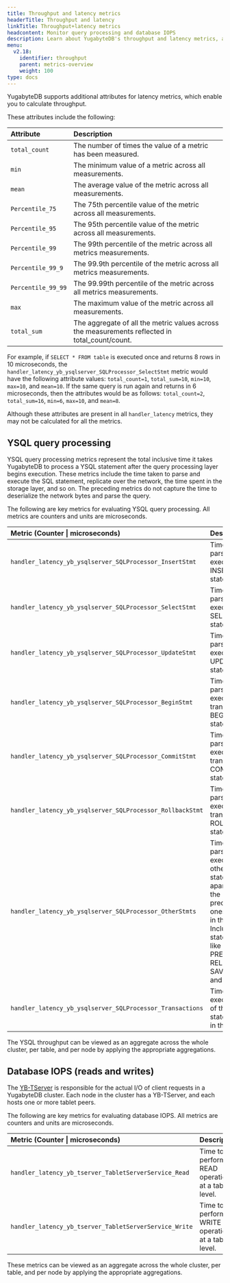 ```yaml
---
title: Throughput and latency metrics
headerTitle: Throughput and latency
linkTitle: Throughput+latency metrics
headcontent: Monitor query processing and database IOPS
description: Learn about YugabyteDB's throughput and latency metrics, and how to select and use the metrics.
menu:
  v2.18:
    identifier: throughput
    parent: metrics-overview
    weight: 100
type: docs
---
```


YugabyteDB supports additional attributes for latency metrics, which enable you to calculate throughput.

These attributes include the following:

| Attribute | Description |
| :--- | :--- |
| `total_count` | The number of times the value of a metric has been measured.
| `min` | The minimum value of a metric across all measurements.
| `mean` | The average value of the metric across all measurements.
| `Percentile_75` | The 75th percentile value of the metric across all measurements.
| `Percentile_95` | The 95th percentile value of the metric across all measurements.
| `Percentile_99` | The 99th percentile of the metric across all metrics measurements.
| `Percentile_99_9` | The 99.9th percentile of the metric across all metrics measurements.
| `Percentile_99_99` | The 99.99th percentile of the metric across all metrics measurements.
| `max` | The maximum value of the metric across all measurements.
| `total_sum` | The aggregate of all the metric values across the measurements reflected in total_count/count.

For example, if `SELECT * FROM table` is executed once and returns 8 rows in 10 microseconds, the `handler_latency_yb_ysqlserver_SQLProcessor_SelectStmt` metric would have the following attribute values: `total_count=1`, `total_sum=10`, `min=10`, `max=10`, and `mean=10`. If the same query is run again and returns in 6 microseconds, then the attributes would be as follows: `total_count=2`, `total_sum=16`, `min=6`, `max=10`, and `mean=8`.

Although these attributes are present in all `handler_latency` metrics, they may not be calculated for all the metrics.

## YSQL query processing

YSQL query processing metrics represent the total inclusive time it takes YugabyteDB to process a YSQL statement after the query processing layer begins execution. These metrics include the time taken to parse and execute the SQL statement, replicate over the network, the time spent in the storage layer, and so on. The preceding metrics do not capture the time to deserialize the network bytes and parse the query.

The following are key metrics for evaluating YSQL query processing. All metrics are counters and units are microseconds.

| Metric (Counter \| microseconds) | Description |
| :--- | :--- |
| `handler_latency_yb_ysqlserver_SQLProcessor_InsertStmt` | Time to parse and execute INSERT statement.
| `handler_latency_yb_ysqlserver_SQLProcessor_SelectStmt` | Time to parse and execute SELECT statement.
| `handler_latency_yb_ysqlserver_SQLProcessor_UpdateStmt` | Time to parse and execute UPDATE statement.
| `handler_latency_yb_ysqlserver_SQLProcessor_BeginStmt` | Time to parse and execute transaction BEGIN statement.
| `handler_latency_yb_ysqlserver_SQLProcessor_CommitStmt` | Time to parse and execute transaction COMMIT statement.
| `handler_latency_yb_ysqlserver_SQLProcessor_RollbackStmt` | Time to parse and execute transaction ROLLBACK statement.
| `handler_latency_yb_ysqlserver_SQLProcessor_OtherStmts` | Time to parse and execute all other statements apart from the preceding ones listed in this table. Includes statements like PREPARE, RELEASE SAVEPOINT, and so on.
| `handler_latency_yb_ysqlserver_SQLProcessor_Transactions` | Time to execute any of the statements in this table.

The YSQL throughput can be viewed as an aggregate across the whole cluster, per table, and per node by applying the appropriate aggregations.

<!-- | Metrics | Unit | Type | Description |
| :------ | :--- | :--- | :---------- |
| `handler_latency_yb_ysqlserver_SQLProcessor_InsertStmt` | The time in microseconds to parse and execute INSERT statement |
| `handler_latency_yb_ysqlserver_SQLProcessor_SelectStmt` | The time in microseconds to parse and execute SELECT statement |
| `handler_latency_yb_ysqlserver_SQLProcessor_UpdateStmt` | The time in microseconds to parse and execute UPDATE statement |
| `handler_latency_yb_ysqlserver_SQLProcessor_BeginStmt` | The time in microseconds to parse and execute transaction BEGIN statement |
| `handler_latency_yb_ysqlserver_SQLProcessor_CommitStmt` | The time in microseconds to parse and execute transaction COMMIT statement |
| `handler_latency_yb_ysqlserver_SQLProcessor_RollbackStmt` | The time in microseconds to parse and execute transaction ROLLBACK statement |
| `handler_latency_yb_ysqlserver_SQLProcessor_OtherStmts` | The time in microseconds to parse and execute all other statements apart from the preceding ones listed in this table. This includes statements like PREPARE, RELEASE SAVEPOINT, and so on. |
| `handler_latency_yb_ysqlserver_SQLProcessor_Transactions` | The time in microseconds to execute any of the statements in this table.| -->

## Database IOPS (reads and writes)

The [YB-TServer](../../../../architecture/concepts/yb-tserver/) is responsible for the actual I/O of client requests in a YugabyteDB cluster. Each node in the cluster has a YB-TServer, and each hosts one or more tablet peers.

The following are key metrics for evaluating database IOPS. All metrics are counters and units are microseconds.

| Metric (Counter \| microseconds) | Description |
| :--- | :--- |
| `handler_latency_yb_tserver_TabletServerService_Read` | Time to perform READ operations at a tablet level.
| `handler_latency_yb_tserver_TabletServerService_Write` | Time to perform WRITE operations at a tablet level.

<!-- | Metrics | Unit | Type | Description |
| :------ | :--- | :--- | :---------- |
| `handler_latency_yb_tserver_TabletServerService_Read` | Time in microseconds to perform READ operations at a tablet level |
| `handler_latency_yb_tserver_TabletServerService_Write` | Time in microseconds to perform WRITE operations at a tablet level | -->

These metrics can be viewed as an aggregate across the whole cluster, per table, and per node by applying the appropriate aggregations.
